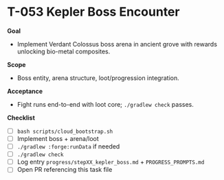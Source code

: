 # T-053 Kepler Boss Encounter

**Goal**
- Implement Verdant Colossus boss arena in ancient grove with rewards unlocking bio-metal composites.

**Scope**
- Boss entity, arena structure, loot/progression integration.

**Acceptance**
- Fight runs end-to-end with loot core; `./gradlew check` passes.

**Checklist**
- [ ] `bash scripts/cloud_bootstrap.sh`
- [ ] Implement boss + arena/loot
- [ ] `./gradlew :forge:runData` if needed
- [ ] `./gradlew check`
- [ ] Log entry `progress/stepXX_kepler_boss.md` + `PROGRESS_PROMPTS.md`
- [ ] Open PR referencing this task file
